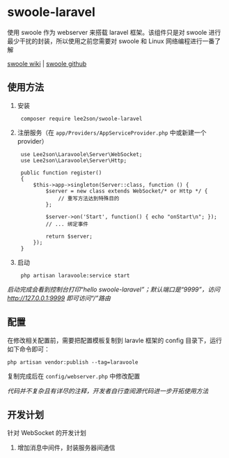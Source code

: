 # swoole-laravel
使用 swoole 作为 webserver 来搭载 laravel 框架。该组件只是对 swoole 进行最少干扰的封装，所以使用之前您需要对 swoole 和 Linux 网络编程进行一番了解

[swoole wiki](https://wiki.swoole.com/) |
[swoole github](https://github.com/swoole/swoole-src)

## 使用方法

1. 安装

        composer require lee2son/swoole-laravel
    
2. 注册服务（在 `app/Providers/AppServiceProvider.php` 中或新建一个 provider）

        use Lee2son\Laravoole\Server\WebSocket;
        use Lee2son\Laravoole\Server\Http;
        
        public function register()
        {
            $this->app->singleton(Server::class, function () {
                $server = new class extends WebSocket/* or Http */ {
                    // 重写方法达到特殊目的
                };
    
                $server->on('Start', function() { echo "onStart\n"; });
                // ... 绑定事件
    
                return $server;
            });
        }
    
3. 启动

        php artisan laravoole:service start
    
*启动完成会看到控制台打印“hello swoole-laravel”；默认端口是“9999”，访问 http://127.0.0.1:9999 即可访问“/”路由*
    
## 配置
在修改相关配置前，需要把配置模板复制到 laravle 框架的 config 目录下，运行如下命令即可：

    php artisan vendor:publish --tag=laravoole
    
复制完成后在 `config/webserver.php` 中修改配置


*代码并不复杂且有详尽的注释，开发者自行查阅源代码进一步开拓使用方法*

## 开发计划
针对 WebSocket 的开发计划
1. 增加消息中间件，封装服务器间通信